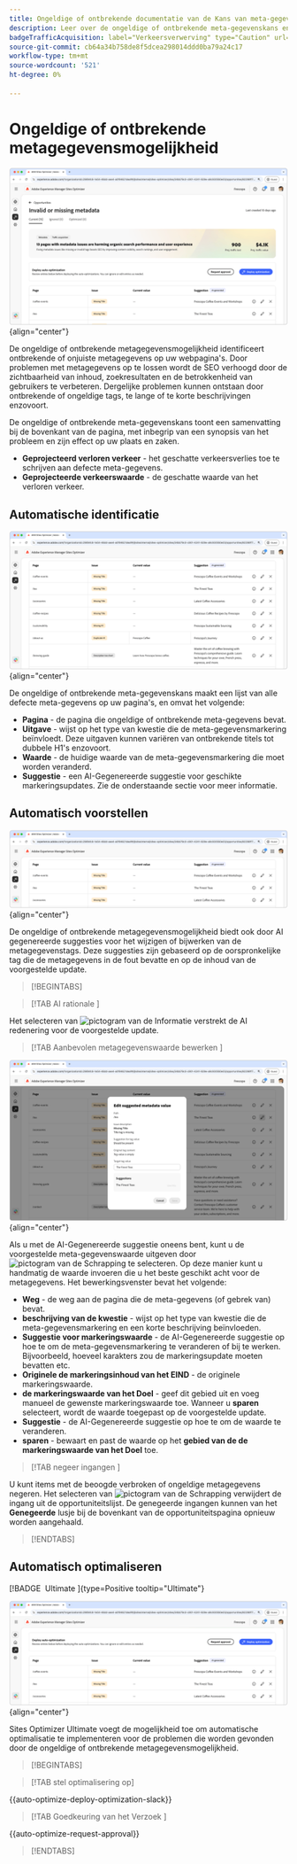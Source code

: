 ```yaml
---
title: Ongeldige of ontbrekende documentatie van de Kans van meta-gegevens
description: Leer over de ongeldige of ontbrekende meta-gegevenskans en hoe te om het te gebruiken om verkeersverwerving te verbeteren.
badgeTrafficAcquisition: label="Verkeersverwerving" type="Caution" url="../../opportunity-types/traffic-acquisition.md" tooltip="Verkeersverwerving"
source-git-commit: cb64a34b758de8f5dcea298014ddd0ba79a24c17
workflow-type: tm+mt
source-wordcount: '521'
ht-degree: 0%

---
```



# Ongeldige of ontbrekende metagegevensmogelijkheid

![ Ongeldige of ontbrekende meta-gegevenskans ](./assets/missing-or-invalid-metadata/hero.png){align="center"}

De ongeldige of ontbrekende metagegevensmogelijkheid identificeert ontbrekende of onjuiste metagegevens op uw webpagina&#39;s. Door problemen met metagegevens op te lossen wordt de SEO verhoogd door de zichtbaarheid van inhoud, zoekresultaten en de betrokkenheid van gebruikers te verbeteren. Dergelijke problemen kunnen ontstaan door ontbrekende of ongeldige tags, te lange of te korte beschrijvingen enzovoort.

De ongeldige of ontbrekende meta-gegevenskans toont een samenvatting bij de bovenkant van de pagina, met inbegrip van een synopsis van het probleem en zijn effect op uw plaats en zaken.

* **Geprojecteerd verloren verkeer** - het geschatte verkeersverlies toe te schrijven aan defecte meta-gegevens.
* **Geprojecteerde verkeerswaarde** - de geschatte waarde van het verloren verkeer.

## Automatische identificatie

![ auto-identificeer ongeldige of ontbrekende meta-gegevens ](./assets/missing-or-invalid-metadata/auto-identify.png){align="center"}

De ongeldige of ontbrekende meta-gegevenskans maakt een lijst van alle defecte meta-gegevens op uw pagina&#39;s, en omvat het volgende:

* **Pagina** - de pagina die ongeldige of ontbrekende meta-gegevens bevat.
* **Uitgave** - wijst op het type van kwestie die de meta-gegevensmarkering beïnvloedt. Deze uitgaven kunnen variëren van ontbrekende titels tot dubbele H1&#39;s enzovoort.
* **Waarde** - de huidige waarde van de meta-gegevensmarkering die moet worden veranderd.
* **Suggestie** - een AI-Gegenereerde suggestie voor geschikte markeringsupdates. Zie de onderstaande sectie voor meer informatie.

## Automatisch voorstellen

![ automatisch-suggereren ongeldige of ontbrekende meta-gegevens ](./assets/missing-or-invalid-metadata/auto-suggest.png){align="center"}

De ongeldige of ontbrekende metagegevensmogelijkheid biedt ook door AI gegenereerde suggesties voor het wijzigen of bijwerken van de metagegevenstags. Deze suggesties zijn gebaseerd op de oorspronkelijke tag die de metagegevens in de fout bevatte en op de inhoud van de voorgestelde update.

>[!BEGINTABS]

>[!TAB  AI rationale ]

Het selecteren van ![ pictogram van de Informatie ](https://spectrum.adobe.com/static/icons/workflow_18/Smock_InfoOutline_18_N.svg) verstrekt de AI redenering voor de voorgestelde update.

>[!TAB  Aanbevolen metagegevenswaarde bewerken ]

![ geef gesuggereerde ongeldige of ontbrekende meta-gegevens uit ](./assets/missing-or-invalid-metadata/edit-suggested-metadata-value.png){align="center"}

Als u met de AI-Gegenereerde suggestie oneens bent, kunt u de voorgestelde meta-gegevenswaarde uitgeven door ![ pictogram van de Schrapping ](https://spectrum.adobe.com/static/icons/ui_18/CrossSize500.svg) te selecteren. Op deze manier kunt u handmatig de waarde invoeren die u het beste geschikt acht voor de metagegevens. Het bewerkingsvenster bevat het volgende:

* **Weg** - de weg aan de pagina die de meta-gegevens (of gebrek van) bevat.
* **beschrijving van de kwestie** - wijst op het type van kwestie die de meta-gegevensmarkering en een korte beschrijving beïnvloeden.
* **Suggestie voor markeringswaarde** - de AI-Gegenereerde suggestie op hoe te om de meta-gegevensmarkering te veranderen of bij te werken. Bijvoorbeeld, hoeveel karakters zou de markeringsupdate moeten bevatten etc.
* **Originele de markeringsinhoud van het EIND** - de originele markeringswaarde.
* **de markeringswaarde van het Doel** - geef dit gebied uit en voeg manueel de gewenste markeringswaarde toe. Wanneer u **sparen** selecteert, wordt de waarde toegepast op de voorgestelde update.
* **Suggestie** - de AI-Gegenereerde suggestie op hoe te om de waarde te veranderen.
* **sparen** - bewaart en past de waarde op het **gebied van de de markeringswaarde van het Doel** toe.

>[!TAB  negeer ingangen ]

U kunt items met de beoogde verbroken of ongeldige metagegevens negeren. Het selecteren van ![ pictogram van de Schrapping ](https://spectrum.adobe.com/static/icons/ui_18/CrossSize500.svg) verwijdert de ingang uit de opportuniteitslijst. De genegeerde ingangen kunnen van het **Genegeerde** lusje bij de bovenkant van de opportuniteitspagina opnieuw worden aangehaald.

>[!ENDTABS]

## Automatisch optimaliseren

[!BADGE &#x200B; Ultimate &#x200B;]{type=Positive tooltip="Ultimate"}

![ auto-optimaliseer gesuggereerde ongeldige of ontbrekende meta-gegevens ](./assets/missing-or-invalid-metadata/auto-optimize.png){align="center"}

Sites Optimizer Ultimate voegt de mogelijkheid toe om automatische optimalisatie te implementeren voor de problemen die worden gevonden door de ongeldige of ontbrekende metagegevensmogelijkheid. <!--- TBD-need more in-depth and opportunity specific information here. What does the auto-optimization do?-->

>[!BEGINTABS]

>[!TAB stel optimalisering  op]

{{auto-optimize-deploy-optimization-slack}}

>[!TAB  Goedkeuring van het Verzoek ]

{{auto-optimize-request-approval}}

>[!ENDTABS]
